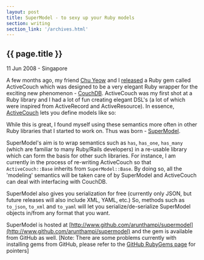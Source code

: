 ```yaml
--- 
layout: post
title: SuperModel - to sexy up your Ruby models
section: writing
section_link: '/archives.html'
---
```


## {{ page.title }}

11 Jun 2008 - Singapore

A few months ago, my friend [Chu Yeow](http://blog.codefront.net) and I [released](http://www.wego.com/blog/2008/01/23/activecouch-a-ruby-wrapper-for-couchdb/) a Ruby gem called ActiveCouch which was designed to be a very elegant Ruby wrapper for the exciting new phenomenon - [CouchDB](http://incubator.apache.org/couchdb/). ActiveCouch was my first shot at a Ruby library and I had a lot of fun creating elegant DSL's (a lot of which were inspired from ActiveRecord and ActiveResource). In essence, [ActiveCouch](http://www.github.com/arunthampi/activecouch) lets you define models like so:

<script src="http://gist.github.com/142161.js">  </script>

While this is great, I found myself using these semantics more often in other Ruby libraries that I started to work on. Thus was born - [SuperModel](http://www.github.com/arunthampi/supermodel).

SuperModel's aim is to wrap semantics such as <code>has</code>, <code>has_one</code>, <code>has_many</code> (which are familiar to many Ruby/Rails developers) in a re-usable library which can form the basis for other such libraries. For instance, I am currently in the process of re-writing ActiveCouch so that <code>ActiveCouch::Base</code> inherits from <code>SuperModel::Base</code>. By doing so, all the 'modeling' semantics will be taken care of by SuperModel and ActiveCouch can deal with interfacing with CouchDB.

SuperModel also gives you serialization for free (currently only JSON, but future releases will also include XML, YAML, etc.) So, methods such as <code>to_json</code>, <code>to_xml</code> and <code>to_yaml</code> will let you serialize/de-serialize SuperModel objects in/from any format that you want.

<script src="http://gist.github.com/142165.js">  </script>

SuperModel is hosted at [http://www.github.com/arunthampi/supermodel](http://www.github.com/arunthampi/supermodel) and the gem is available from GitHub as well. \[Note: There are some problems currently with installing gems from GitHub, please refer to the [GitHub RubyGems page](http://gems.github.com) for pointers]
